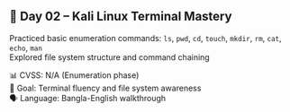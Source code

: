 ## 🧠 Day 02 – Kali Linux Terminal Mastery

Practiced basic enumeration commands: `ls`, `pwd`, `cd`, `touch`, `mkdir`, `rm`, `cat`, `echo`, `man`  
Explored file system structure and command chaining

📊 CVSS: N/A (Enumeration phase)  
🎯 Goal: Terminal fluency and file system awareness  
🗣️ Language: Bangla-English walkthrough
